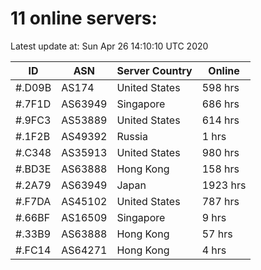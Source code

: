 # 11 online servers:

Latest update at: Sun Apr 26 14:10:10 UTC 2020

| ID | ASN | Server Country | Online |
| -- | --- | -------------- | ------ |
| #.D09B | AS174 | United States | 598 hrs |
| #.7F1D | AS63949 | Singapore | 686 hrs |
| #.9FC3 | AS53889 | United States | 614 hrs |
| #.1F2B | AS49392 | Russia | 1 hrs |
| #.C348 | AS35913 | United States | 980 hrs |
| #.BD3E | AS63888 | Hong Kong | 158 hrs |
| #.2A79 | AS63949 | Japan | 1923 hrs |
| #.F7DA | AS45102 | United States | 787 hrs |
| #.66BF | AS16509 | Singapore | 9 hrs |
| #.33B9 | AS63888 | Hong Kong | 57 hrs |
| #.FC14 | AS64271 | Hong Kong | 4 hrs |

